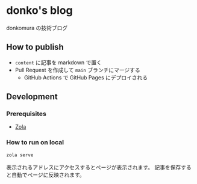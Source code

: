 # donko's blog

donkomura の技術ブログ

## How to publish

- `content` に記事を markdown で置く
- Pull Request を作成して `main` ブランチにマージする
    - GitHub Actions で GitHub Pages にデプロイされる

## Development 

### Prerequisites

- [Zola](https://www.getzola.org/)

### How to run on local

```bash
zola serve
```

表示されるアドレスにアクセスするとページが表示されます。
記事を保存すると自動でページに反映されます。
